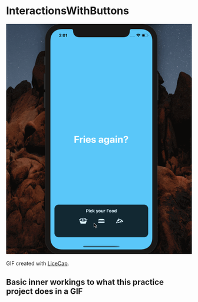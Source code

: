 
# InteractionsWithButtons

![Walkthrough GIF](gif/app_running.gif)

GIF created with [LiceCap](https://www.cockos.com/licecap/).



## Basic inner workings to what this practice project does in a GIF

